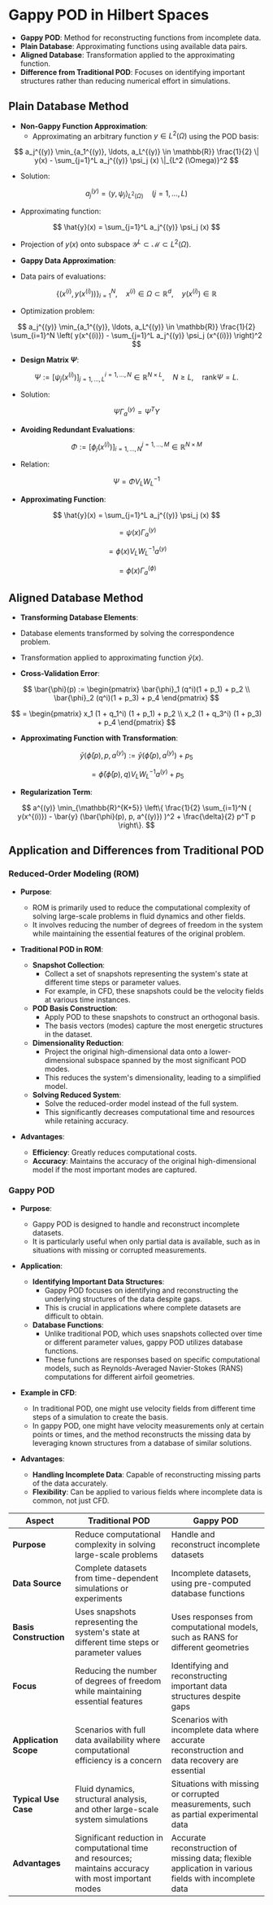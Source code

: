 # Gappy POD in Hilbert Spaces

- **Gappy POD**: Method for reconstructing functions from incomplete data.
- **Plain Database**: Approximating functions using available data pairs.
- **Aligned Database**: Transformation applied to the approximating function.
- **Difference from Traditional POD**: Focuses on identifying important structures rather than reducing numerical effort in simulations.

## Plain Database Method
- **Non-Gappy Function Approximation**: 
  - Approximating an arbitrary function $y \in L^2 (\Omega)$ using the POD basis:
    
$$
a_j^{(y)} \min_{a_1^{(y)}, \ldots, a_L^{(y)} \in \mathbb{R}} \frac{1}{2} \| y(x) - \sum_{j=1}^L a_j^{(y)} \psi_j (x) \|_{L^2 (\Omega)}^2
$$

- Solution:

$$
a_j^{(y)} = \langle y, \psi_j \rangle_{L^2 (\Omega)} \quad (j = 1, \ldots, L)
$$

- Approximating function:

$$
\hat{y}(x) = \sum_{j=1}^L a_j^{(y)} \psi_j (x)
$$

- Projection of $y(x)$ onto subspace $\mathcal{Y}^L \subset \mathcal{M} \subset L^2 (\Omega)$.

- **Gappy Data Approximation**: 
- Data pairs of evaluations:

$$
\{ ( x^{(i)}, y(x^{(i)}) ) \}_{i=1}^N, \quad x^{(i)} \in \Omega \subset \mathbb{R}^d, \quad y(x^{(i)}) \in \mathbb{R}
$$

- Optimization problem:

$$
a_j^{(y)} \min_{a_1^{(y)}, \ldots, a_L^{(y)} \in \mathbb{R}} \frac{1}{2} \sum_{i=1}^N \left( y(x^{(i)}) - \sum_{j=1}^L a_j^{(y)} \psi_j (x^{(i)}) \right)^2
$$


- **Design Matrix $\Psi$**:

$$
\Psi := \left[ \psi_j (x^{(i)}) \right]_{j=1, \ldots, L}^{i=1, \ldots, N} \in \mathbb{R}^{N \times L}, \quad N \geq L, \quad \text{rank} \Psi = L.
$$

- Solution:

$$
\Psi \Gamma_{a}^{(y)} = \Psi^T Y
$$


- **Avoiding Redundant Evaluations**:

$$
\Phi := \left[ \phi_j (x^{(i)}) \right]_{i=1, \ldots, N}^{j=1, \ldots, M} \in \mathbb{R}^{N \times M}
$$

- Relation:

$$
\Psi = \Phi V_L W_L^{-1}
$$


- **Approximating Function**:

$$
\hat{y}(x) = \sum_{j=1}^L a_j^{(y)} \psi_j (x)
$$


$$
= \psi (x) \Gamma_{a}^{(y)}
$$


$$
= \phi (x) V_L W_L^{-1} a^{(y)}
$$


$$
= \phi (x) \Gamma_{a}^{(\phi)}
$$


## Aligned Database Method
- **Transforming Database Elements**:
- Database elements transformed by solving the correspondence problem.
- Transformation applied to approximating function $\hat{y}(x)$.

- **Cross-Validation Error**:

$$
\bar{\phi}(p) := \begin{pmatrix} \bar{\phi}_1 (q^i)(1 + p_1) + p_2 \\ \bar{\phi}_2 (q^i)(1 + p_3) + p_4 \end{pmatrix}
$$


$$
= \begin{pmatrix} x_1 (1 + q_1^i) (1 + p_1) + p_2 \\ x_2 (1 + q_3^i) (1 + p_3) + p_4 \end{pmatrix}
$$


- **Approximating Function with Transformation**:

$$
\bar{y} (\bar{\phi}(p), p, a^{(y)}) := \bar{y} (\bar{\phi}(p), a^{(y)}) + p_5
$$


$$
= \bar{\phi} (\bar{\phi}(p), q) V_L W_L^{-1} a^{(y)} + p_5
$$


- **Regularization Term**:
  
$$
a^{(y)} \min_{\mathbb{R}^{K+5}} \left\{ \frac{1}{2} \sum_{i=1}^N ( y(x^{(i)}) - \bar{y} (\bar{\phi}(p), p, a^{(y)}) )^2 + \frac{\delta}{2} p^T p \right\}.
$$


## Application and Differences from Traditional POD

### Reduced-Order Modeling (ROM)
- **Purpose**: 
  - ROM is primarily used to reduce the computational complexity of solving large-scale problems in fluid dynamics and other fields.
  - It involves reducing the number of degrees of freedom in the system while maintaining the essential features of the original problem.

- **Traditional POD in ROM**:
  - **Snapshot Collection**:
    - Collect a set of snapshots representing the system's state at different time steps or parameter values.
    - For example, in CFD, these snapshots could be the velocity fields at various time instances.
  - **POD Basis Construction**:
    - Apply POD to these snapshots to construct an orthogonal basis.
    - The basis vectors (modes) capture the most energetic structures in the dataset.
  - **Dimensionality Reduction**:
    - Project the original high-dimensional data onto a lower-dimensional subspace spanned by the most significant POD modes.
    - This reduces the system's dimensionality, leading to a simplified model.
  - **Solving Reduced System**:
    - Solve the reduced-order model instead of the full system.
    - This significantly decreases computational time and resources while retaining accuracy.

- **Advantages**:
  - **Efficiency**: Greatly reduces computational costs.
  - **Accuracy**: Maintains the accuracy of the original high-dimensional model if the most important modes are captured.

### Gappy POD
- **Purpose**:
  - Gappy POD is designed to handle and reconstruct incomplete datasets.
  - It is particularly useful when only partial data is available, such as in situations with missing or corrupted measurements.

- **Application**:
  - **Identifying Important Data Structures**:
    - Gappy POD focuses on identifying and reconstructing the underlying structures of the data despite gaps.
    - This is crucial in applications where complete datasets are difficult to obtain.
  - **Database Functions**:
    - Unlike traditional POD, which uses snapshots collected over time or different parameter values, gappy POD utilizes database functions.
    - These functions are responses based on specific computational models, such as Reynolds-Averaged Navier-Stokes (RANS) computations for different airfoil geometries.

- **Example in CFD**:
  - In traditional POD, one might use velocity fields from different time steps of a simulation to create the basis.
  - In gappy POD, one might have velocity measurements only at certain points or times, and the method reconstructs the missing data by leveraging known structures from a database of similar solutions.

- **Advantages**:
  - **Handling Incomplete Data**: Capable of reconstructing missing parts of the data accurately.
  - **Flexibility**: Can be applied to various fields where incomplete data is common, not just CFD.

| Aspect                 | Traditional POD                                      | Gappy POD                                         |
|------------------------|------------------------------------------------------|--------------------------------------------------|
| **Purpose**            | Reduce computational complexity in solving large-scale problems | Handle and reconstruct incomplete datasets       |
| **Data Source**        | Complete datasets from time-dependent simulations or experiments | Incomplete datasets, using pre-computed database functions |
| **Basis Construction** | Uses snapshots representing the system's state at different time steps or parameter values | Uses responses from computational models, such as RANS for different geometries |
| **Focus**              | Reducing the number of degrees of freedom while maintaining essential features | Identifying and reconstructing important data structures despite gaps |
| **Application Scope**  | Scenarios with full data availability where computational efficiency is a concern | Scenarios with incomplete data where accurate reconstruction and data recovery are essential |
| **Typical Use Case**   | Fluid dynamics, structural analysis, and other large-scale system simulations | Situations with missing or corrupted measurements, such as partial experimental data |
| **Advantages**         | Significant reduction in computational time and resources; maintains accuracy with most important modes | Accurate reconstruction of missing data; flexible application in various fields with incomplete data |


